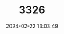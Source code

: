 ---
title: "3326"
category: "Bunolagus monticularis"
draft: false
date: 2024-02-22 13:03:49
languages:
  English: ["Bushman Hare", "Bushman Rabbit", "Riverine Rabbit"]
  Afrikaans: ["Boshaas", "Oewerkonyn", "Pondhaas", "Vleihaas"]
  German: ["Buschmannhase"]
---